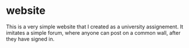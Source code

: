 # website
This is a very simple website that I created as a university assignement. It imitates a simple forum, where anyone can post on a common wall, after they have signed in.
